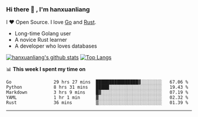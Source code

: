 ### Hi there 👋 , I'm hanxuanliang

<!--
**hanxuanliang/hanxuanliang** is a ✨ _special_ ✨ repository because its `README.md` (this file) appears on your GitHub profile.

Here are some ideas to get you started:

- 🔭 I’m currently working on ...
- 🌱 I’m currently learning ...
- 👯 I’m looking to collaborate on ...
- 🤔 I’m looking for help with ...
- 💬 Ask me about ...
- 📫 How to reach me: ...
- 😄 Pronouns: ...
- ⚡ Fun fact: ...
-->
I ❤ Open Source. I love [Go](https://golang.org) and [Rust](https://www.rust-lang.org/zh-CN/).

* Long-time Golang user
* A novice Rust learner
* A developer who loves databases

[![hanxuanliang's github stats](https://github-readme-stats.vercel.app/api/top-langs/?username=hanxuanliang&hide=html)](https://github.com/anuraghazra/github-readme-stats)
[![Top Langs](https://github-readme-stats.vercel.app/api?username=hanxuanliang&show_icons=true&count_private=true&line_height=40)](https://github.com/anuraghazra/github-readme-stats)

📊 **This week I spent my time on**
<!--START_SECTION:waka-->

```text
Go                29 hrs 27 mins  ████████████████▓░░░░░░░░   67.06 %
Python            8 hrs 31 mins   █████░░░░░░░░░░░░░░░░░░░░   19.43 %
Markdown          3 hrs 9 mins    █▓░░░░░░░░░░░░░░░░░░░░░░░   07.19 %
YAML              1 hr 1 min      ▓░░░░░░░░░░░░░░░░░░░░░░░░   02.32 %
Rust              36 mins         ▒░░░░░░░░░░░░░░░░░░░░░░░░   01.39 %
```

<!--END_SECTION:waka-->

***
